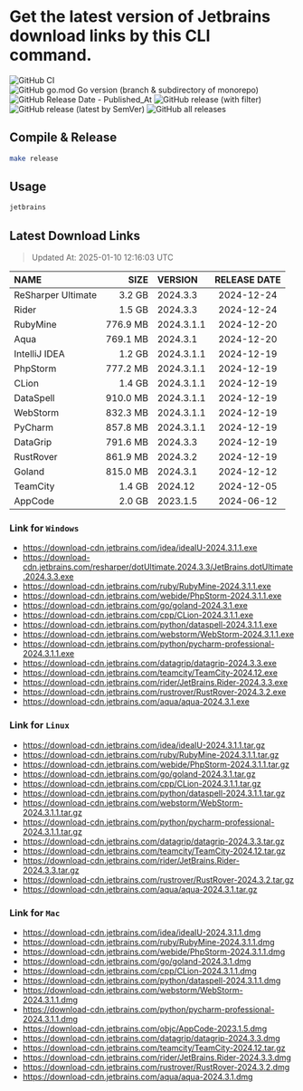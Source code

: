 # Get the latest version of Jetbrains download links by this CLI command.

![GitHub CI](https://github.com/designinlife/jetbrains/actions/workflows/ci.yml/badge.svg)
![GitHub go.mod Go version (branch & subdirectory of monorepo)](https://img.shields.io/github/go-mod/go-version/designinlife/jetbrains/master)
![GitHub Release Date - Published_At](https://img.shields.io/github/release-date/designinlife/jetbrains)
![GitHub release (with filter)](https://img.shields.io/github/v/release/designinlife/jetbrains)
![GitHub release (latest by SemVer)](https://img.shields.io/github/downloads/designinlife/jetbrains/v1.1.10/total)
![GitHub all releases](https://img.shields.io/github/downloads/designinlife/jetbrains/total)

## Compile & Release

```bash
make release
```

## Usage

```bash
jetbrains
```

## Latest Download Links

> Updated At: 2025-01-10 12:16:03 UTC

| NAME | SIZE | VERSION | RELEASE DATE |
| :-- | --: | :-- | :--: |
| ReSharper Ultimate | 3.2 GB | 2024.3.3 | 2024-12-24 |
| Rider | 1.5 GB | 2024.3.3 | 2024-12-24 |
| RubyMine | 776.9 MB | 2024.3.1.1 | 2024-12-20 |
| Aqua | 769.1 MB | 2024.3.1 | 2024-12-20 |
| IntelliJ IDEA | 1.2 GB | 2024.3.1.1 | 2024-12-19 |
| PhpStorm | 777.2 MB | 2024.3.1.1 | 2024-12-19 |
| CLion | 1.4 GB | 2024.3.1.1 | 2024-12-19 |
| DataSpell | 910.0 MB | 2024.3.1.1 | 2024-12-19 |
| WebStorm | 832.3 MB | 2024.3.1.1 | 2024-12-19 |
| PyCharm | 857.8 MB | 2024.3.1.1 | 2024-12-19 |
| DataGrip | 791.6 MB | 2024.3.3 | 2024-12-19 |
| RustRover | 861.9 MB | 2024.3.2 | 2024-12-19 |
| Goland | 815.0 MB | 2024.3.1 | 2024-12-12 |
| TeamCity | 1.4 GB | 2024.12 | 2024-12-05 |
| AppCode | 2.0 GB | 2023.1.5 | 2024-06-12 |

### Link for `Windows`

* <https://download-cdn.jetbrains.com/idea/ideaIU-2024.3.1.1.exe>
* <https://download-cdn.jetbrains.com/resharper/dotUltimate.2024.3.3/JetBrains.dotUltimate.2024.3.3.exe>
* <https://download-cdn.jetbrains.com/ruby/RubyMine-2024.3.1.1.exe>
* <https://download-cdn.jetbrains.com/webide/PhpStorm-2024.3.1.1.exe>
* <https://download-cdn.jetbrains.com/go/goland-2024.3.1.exe>
* <https://download-cdn.jetbrains.com/cpp/CLion-2024.3.1.1.exe>
* <https://download-cdn.jetbrains.com/python/dataspell-2024.3.1.1.exe>
* <https://download-cdn.jetbrains.com/webstorm/WebStorm-2024.3.1.1.exe>
* <https://download-cdn.jetbrains.com/python/pycharm-professional-2024.3.1.1.exe>
* <https://download-cdn.jetbrains.com/datagrip/datagrip-2024.3.3.exe>
* <https://download-cdn.jetbrains.com/teamcity/TeamCity-2024.12.exe>
* <https://download-cdn.jetbrains.com/rider/JetBrains.Rider-2024.3.3.exe>
* <https://download-cdn.jetbrains.com/rustrover/RustRover-2024.3.2.exe>
* <https://download-cdn.jetbrains.com/aqua/aqua-2024.3.1.exe>

### Link for `Linux`

* <https://download-cdn.jetbrains.com/idea/ideaIU-2024.3.1.1.tar.gz>
* <https://download-cdn.jetbrains.com/ruby/RubyMine-2024.3.1.1.tar.gz>
* <https://download-cdn.jetbrains.com/webide/PhpStorm-2024.3.1.1.tar.gz>
* <https://download-cdn.jetbrains.com/go/goland-2024.3.1.tar.gz>
* <https://download-cdn.jetbrains.com/cpp/CLion-2024.3.1.1.tar.gz>
* <https://download-cdn.jetbrains.com/python/dataspell-2024.3.1.1.tar.gz>
* <https://download-cdn.jetbrains.com/webstorm/WebStorm-2024.3.1.1.tar.gz>
* <https://download-cdn.jetbrains.com/python/pycharm-professional-2024.3.1.1.tar.gz>
* <https://download-cdn.jetbrains.com/datagrip/datagrip-2024.3.3.tar.gz>
* <https://download-cdn.jetbrains.com/teamcity/TeamCity-2024.12.tar.gz>
* <https://download-cdn.jetbrains.com/rider/JetBrains.Rider-2024.3.3.tar.gz>
* <https://download-cdn.jetbrains.com/rustrover/RustRover-2024.3.2.tar.gz>
* <https://download-cdn.jetbrains.com/aqua/aqua-2024.3.1.tar.gz>

### Link for `Mac`

* <https://download-cdn.jetbrains.com/idea/ideaIU-2024.3.1.1.dmg>
* <https://download-cdn.jetbrains.com/ruby/RubyMine-2024.3.1.1.dmg>
* <https://download-cdn.jetbrains.com/webide/PhpStorm-2024.3.1.1.dmg>
* <https://download-cdn.jetbrains.com/go/goland-2024.3.1.dmg>
* <https://download-cdn.jetbrains.com/cpp/CLion-2024.3.1.1.dmg>
* <https://download-cdn.jetbrains.com/python/dataspell-2024.3.1.1.dmg>
* <https://download-cdn.jetbrains.com/webstorm/WebStorm-2024.3.1.1.dmg>
* <https://download-cdn.jetbrains.com/python/pycharm-professional-2024.3.1.1.dmg>
* <https://download-cdn.jetbrains.com/objc/AppCode-2023.1.5.dmg>
* <https://download-cdn.jetbrains.com/datagrip/datagrip-2024.3.3.dmg>
* <https://download-cdn.jetbrains.com/teamcity/TeamCity-2024.12.tar.gz>
* <https://download-cdn.jetbrains.com/rider/JetBrains.Rider-2024.3.3.dmg>
* <https://download-cdn.jetbrains.com/rustrover/RustRover-2024.3.2.dmg>
* <https://download-cdn.jetbrains.com/aqua/aqua-2024.3.1.dmg>
